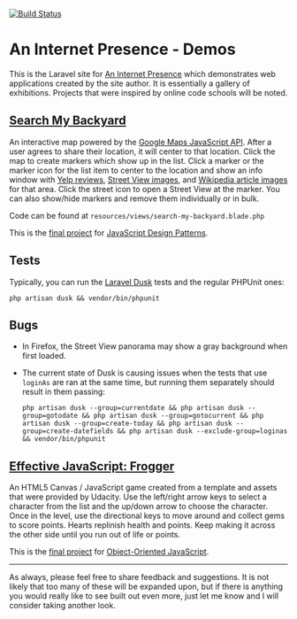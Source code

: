 [![Build Status](https://travis-ci.org/enderandpeter/aip-demos.svg?branch=master)](https://travis-ci.org/enderandpeter/aip-demos)

# An Internet Presence - Demos

This is the Laravel site for [An Internet Presence](http://aninternetpresence.net/) which demonstrates web applications created by the site author. It is essentially a gallery of
exhibitions. Projects that were inspired by online code schools will be noted.

<a href="https://demos.aninternetpresence.net/search-my-backyard" target="_blank"><h2>Search My Backyard</h2></a>

An interactive map powered by the [Google Maps JavaScript API](https://developers.google.com/maps/documentation/javascript/tutorial). After a user
agrees to share their location, it will center to that location. Click the map to create markers which show up in the list. Click a marker or the
marker icon for the list item to center to the location and show an info window with [Yelp reviews](http://www.yelp.com/developers/documentation), [Street View images](https://developers.google.com/maps/documentation/streetview/intro), and [Wikipedia article images](https://www.mediawiki.org/wiki/API:Main_page) for that area. Click the street icon to open a Street View at the marker. You can also show/hide markers and
remove them individually or in bulk.

Code can be found at `resources/views/search-my-backyard.blade.php`

This is the [final project](https://classroom.udacity.com/courses/ud989/lessons/3580848605/concepts/35254789990923) for [JavaScript Design Patterns](https://www.udacity.com/course/javascript-design-patterns--ud989). 

## Tests
Typically, you can run the [Laravel Dusk](https://laravel.com/docs/5.4/dusk) tests and the regular PHPUnit ones:

    php artisan dusk && vendor/bin/phpunit 

## Bugs
* In Firefox, the Street View panorama may show a gray background when first loaded.
* The current state of Dusk is causing issues when the tests that use `loginAs` are ran at the same time, but running them separately should result in them passing:

    `php artisan dusk --group=currentdate && php artisan dusk --group=gotodate && php artisan dusk --group=gotocurrent && php artisan dusk --group=create-today && php artisan dusk --group=create-datefields && php artisan dusk --exclude-group=loginas && vendor/bin/phpunit`
    
<a href="https://demos.aninternetpresence.net/frogger" target="_blank"><h2>Effective JavaScript: Frogger</h2></a>

An HTML5 Canvas / JavaScript game created from a template and assets that were provided by Udacity. Use the left/right arrow keys to select a character from the list and the up/down arrow to choose the character. Once in the level, use the directional keys to move around and collect gems to score points. Hearts replinish health and points. Keep making it across the other side until you run out of life or points.

This is the [final project](https://classroom.udacity.com/courses/ud015/lessons/3072058665/concepts/31018886370923) for [Object-Oriented JavaScript](https://www.udacity.com/course/object-oriented-javascript--ud015).

<hr>

As always, please feel free to share feedback and suggestions. It is not likely that too many of these will be expanded upon, but if there is anything you would really like to see built out even more, just let me know and I will consider taking another look.
